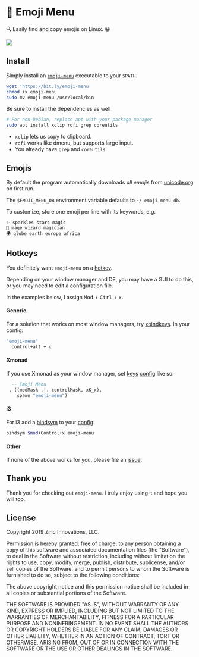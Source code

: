 # 🧭 Emoji Menu

🔍 Easily find and copy emojis on Linux. 😀


![](https://d3vv6lp55qjaqc.cloudfront.net/items/3F2e2K433s0T301d0Z0n/Peek%202019-01-04%2019-05%20take%205.gif?X-CloudApp-Visitor-Id=152352&v=a32b86c6)


## Install

Simply install an [`emoji-menu`](https://github.com/jchook/emoji-menu/blob/master/bin/emoji-menu) executable to your `$PATH`.

```sh
wget 'https://bit.ly/emoji-menu'
chmod +x emoji-menu
sudo mv emoji-menu /usr/local/bin
```

Be sure to install the dependencies as well

```sh
# For non-Debian, replace apt with your package manager
sudo apt install xclip rofi grep coreutils
```

* `xclip` lets us copy to clipboard.
* `rofi` works like dmenu, but supports large input.
* You already have `grep` and `coreutils`


## Emojis

By default the program automatically downloads *all emojis* from [unicode.org](https://unicode.org/Public/emoji/11.0/emoji-test.txt) on first run.

The `$EMOJI_MENU_DB` environment variable defaults to `~/.emoji-menu-db`.

To customize, store one emoji per line with its keywords, e.g.

```
✨ sparkles stars magic
🧙 mage wizard magician
🌍 globe earth europe africa
```


## Hotkeys

You definitely want `emoji-menu` on a [hotkey](https://wiki.archlinux.org/index.php/Keyboard_shortcuts#Customization).

Depending on your window manager and DE, you may have a GUI to do this, or you may need to edit a configuration file.

In the examples below, I assign <kbd>Mod</kbd> + <kbd>Ctrl</kbd> + <kbd>x</kbd>.

#### Generic

For a solution that works on most window managers, try [xbindkeys](https://wiki.archlinux.org/index.php/Xbindkeys). In your config:

```sh
"emoji-menu"
  control+alt + x
```

#### Xmonad

If you use Xmonad as your window manager, set [keys](http://hackage.haskell.org/package/xmonad-0.15/docs/XMonad-Core.html#t:XConfig) [config](https://github.com/vicfryzel/xmonad-config/blob/85c2ca392125ade3bb122e72a99af640896a0727/xmonad.hs#L160-L162) like so:

```haskell
  -- Emoji Menu
 , ((modMask .|. controlMask, xK_x),
    spawn "emoji-menu")
```

#### i3

For i3 add a [bindsym](https://i3wm.org/docs/userguide.html#keybindings) to your [config](https://i3wm.org/docs/userguide.html#configuring):

```sh
bindsym $mod+Control+x emoji-menu
```

#### Other

If none of the above works for you, please file an [issue](https://github.com/jchook/emoji-menu/issues/new).

## Thank you

Thank you for checking out `emoji-menu`. I truly enjoy using it and hope you will too.

## License

Copyright 2019 Zinc Innovations, LLC.

Permission is hereby granted, free of charge, to any person obtaining a copy of this software and associated documentation files (the "Software"), to deal in the Software without restriction, including without limitation the rights to use, copy, modify, merge, publish, distribute, sublicense, and/or sell copies of the Software, and to permit persons to whom the Software is furnished to do so, subject to the following conditions:

The above copyright notice and this permission notice shall be included in all copies or substantial portions of the Software.

THE SOFTWARE IS PROVIDED "AS IS", WITHOUT WARRANTY OF ANY KIND, EXPRESS OR IMPLIED, INCLUDING BUT NOT LIMITED TO THE WARRANTIES OF MERCHANTABILITY, FITNESS FOR A PARTICULAR PURPOSE AND NONINFRINGEMENT. IN NO EVENT SHALL THE AUTHORS OR COPYRIGHT HOLDERS BE LIABLE FOR ANY CLAIM, DAMAGES OR OTHER LIABILITY, WHETHER IN AN ACTION OF CONTRACT, TORT OR OTHERWISE, ARISING FROM, OUT OF OR IN CONNECTION WITH THE SOFTWARE OR THE USE OR OTHER DEALINGS IN THE SOFTWARE.
